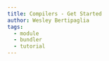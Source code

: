 ```yaml
---
title: Compilers - Get Started
author: Wesley Bertipaglia
tags:
  - module
  - bundler
  - tutorial
---
```


